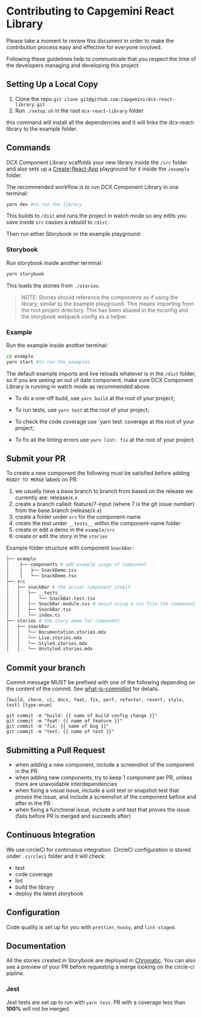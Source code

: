# Contributing to Capgemini React Library

Please take a moment to review this document in order to make the contribution
process easy and effective for everyone involved.

Following these guidelines help to communicate that you respect the time of the
developers managing and developing this project.

## Setting Up a Local Copy

1. Clone the repo
   `git clone git@github.com:Capgemini/dcx-react-library.git`
2. Run `./setup.sh` in the root `dcx-react-library` folder

this command will install all the dependencies and it will links the dcx-react-library to the example folder.

## Commands

DCX Component Library scaffolds your new library inside the `/src` folder and also sets up a [Create-React-App](https://reactjs.org/docs/create-a-new-react-app.html) playground for it inside the `/example` folder.

The recommended workflow is to run DCX Component Library in one terminal:

```bash
yarn dev #to run the library
```

This builds to `/dist` and runs the project in watch mode so any edits you save inside `src` causes a rebuild to `/dist`.

Then run either Storybook or the example playground:

### Storybook

Run storybook inside another terminal:

```bash
yarn storybook
```

This loads the stories from `./stories`.

> NOTE: Stories should reference the components as if using the library, similar to the example playground. This means importing from the root project directory. This has been aliased in the tsconfig and the storybook webpack config as a helper.

### Example

Run the example inside another terminal:

```bash
cd example
yarn start #to run the examples
```

The default example imports and live reloads whatever is in the `/dist` folder, so if you are seeing an out of date component, make sure DCX Component Library is running in watch mode as recommended above.

- To do a one-off build, use `yarn build` at the root of your project;

- To run tests, use `yarn test` at the root of your project;

- To check the code coverage use `yarn test: coverage at the root of your project;

- To fix all the linting errors use `yarn lint: fix` at the root of your project.

## Submit your PR

To create a new component the following must be satisfied before adding
`READY TO MERGE` labels on PR:

1. we usually have a base branch to branch from based on the release we currently are: release/x.x
2. create a branch called: feature/7-input (where 7 is the git issue number) from the base branch (release/x.x)
3. create a folder under `src` for the component-name
4. create the test under `__tests__` within the component-name folder
5. create or edit a demo in the `example/src`
6. create or edit the story in the `stories`

Example folder structure with component `SnackBar`:

```sh
├── example
│    ├── components # add example usage of component
│    │   ├── SnackDemo.css
│    │   └── SnackDemo.tsx
├── src
│   ├── snackBar # the actual component itself
│   │   ├── __tests__
│   │   │   └── SnackBar.test.tsx
│   │   ├── SnackBar.module.css # avoid using a css file the component should not have any specific UI/UX
│   │   ├── SnackBar.tsx
│   │   └── index.ts
├── stories # the story demo for component
│   ├── snackBar
│   │   └── Documentation.stories.mdx
│   │   └── Live.stories.mdx
│   │   └── Styled.stories.mdx
│   │   └── Unstyled.stories.mdx
```

## Commit your branch

Commit message MUST be prefixed with one of the following depending on the content of the commit. See [what-is-commitlint](https://github.com/conventional-changelog/commitlint/#) for details.

```
[build, chore, ci, docs, feat, fix, perf, refactor, revert, style, test] [type-enum]

git commit -m "build: {{ name of build config change }}"
git commit -m "feat: {{ name of feature }}"
git commit -m "fix: {{ name of bug }}"
git commit -m "test: {{ name of test }}"
```

## Submitting a Pull Request

- when adding a new component, include a screenshot of the component in the PR
- when adding new components, try to keep 1 component per PR, unless there are
  unavoidable interdependencies
- when fixing a visual issue, include a unit test or snapshot test that proves
  the issue, and include a screenshot of the component before and after in the
  PR
- when fixing a functional issue, include a unit test that proves the issue
  (fails before PR is merged and succeeds after)

## Continuous Integration

We use circleCi for continuous integration. CircleCi configuration is stored under `.circleci` folder and it will check:

- test
- code coverage
- lint
- build the library
- deploy the latest storybook

## Configuration

Code quality is set up for you with `prettier`, `husky`, and `lint-staged`.

## Documentation

All the stories created in Storybook are deployed in [Chromatic](main--6069a6f47f4b9f002171f8e1.chromatic.com). You can also see a preview of your PR before requesting a merge looking on the circle-ci pipline.

### Jest

Jest tests are set up to run with `yarn test`. PR with a coverage less than **100%** will not be merged.
